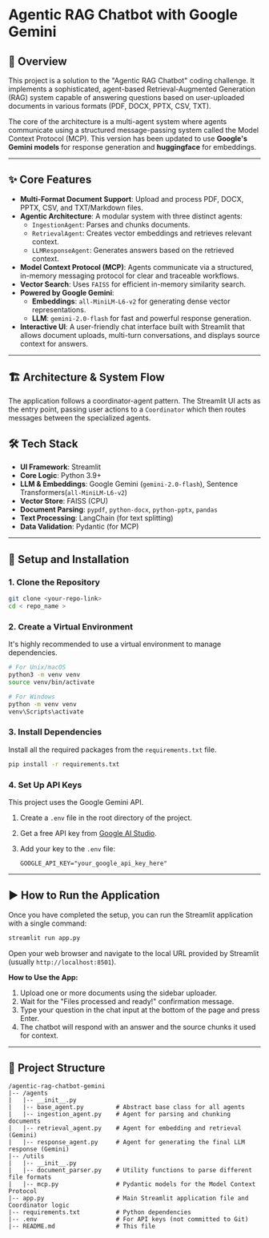 # Agentic RAG Chatbot with Google Gemini

## 📝 Overview

This project is a solution to the "Agentic RAG Chatbot" coding challenge. It implements a sophisticated, agent-based Retrieval-Augmented Generation (RAG) system capable of answering questions based on user-uploaded documents in various formats (PDF, DOCX, PPTX, CSV, TXT).

The core of the architecture is a multi-agent system where agents communicate using a structured message-passing system called the Model Context Protocol (MCP). This version has been updated to use **Google's Gemini models** for response generation and **huggingface** for embeddings.

---

## ✨ Core Features

* **Multi-Format Document Support**: Upload and process PDF, DOCX, PPTX, CSV, and TXT/Markdown files.
* **Agentic Architecture**: A modular system with three distinct agents:
    * `IngestionAgent`: Parses and chunks documents.
    * `RetrievalAgent`: Creates vector embeddings and retrieves relevant context.
    * `LLMResponseAgent`: Generates answers based on the retrieved context.
* **Model Context Protocol (MCP)**: Agents communicate via a structured, in-memory messaging protocol for clear and traceable workflows.
* **Vector Search**: Uses `FAISS` for efficient in-memory similarity search.
* **Powered by Google Gemini**:
    * **Embeddings**: `all-MiniLM-L6-v2` for generating dense vector representations.
    * **LLM**: `gemini-2.0-flash` for fast and powerful response generation.
* **Interactive UI**: A user-friendly chat interface built with Streamlit that allows document uploads, multi-turn conversations, and displays source context for answers.

---

## 🏗️ Architecture & System Flow

The application follows a coordinator-agent pattern. The Streamlit UI acts as the entry point, passing user actions to a `Coordinator` which then routes messages between the specialized agents.

## 🛠️ Tech Stack

* **UI Framework**: Streamlit
* **Core Logic**: Python 3.9+
* **LLM & Embeddings**: Google Gemini (`gemini-2.0-flash`), Sentence Transformers(`all-MiniLM-L6-v2`)
* **Vector Store**: FAISS (CPU)
* **Document Parsing**: `pypdf`, `python-docx`, `python-pptx`, `pandas`
* **Text Processing**: LangChain (for text splitting)
* **Data Validation**: Pydantic (for MCP)

---

## 🚀 Setup and Installation

### 1. Clone the Repository

```bash
git clone <your-repo-link>
cd < repo_name >
```

### 2. Create a Virtual Environment

It's highly recommended to use a virtual environment to manage dependencies.

```bash
# For Unix/macOS
python3 -m venv venv
source venv/bin/activate

# For Windows
python -m venv venv
venv\Scripts\activate
```

### 3. Install Dependencies

Install all the required packages from the `requirements.txt` file.

```bash
pip install -r requirements.txt
```

### 4. Set Up API Keys

This project uses the Google Gemini API.

1.  Create a `.env` file in the root directory of the project.
2.  Get a free API key from [Google AI Studio](https://aistudio.google.com/app/apikey).
3.  Add your key to the `.env` file:

    ```env
    GOOGLE_API_KEY="your_google_api_key_here"
    ```

---

## ▶️ How to Run the Application

Once you have completed the setup, you can run the Streamlit application with a single command:

```bash
streamlit run app.py
```

Open your web browser and navigate to the local URL provided by Streamlit (usually `http://localhost:8501`).

**How to Use the App:**
1.  Upload one or more documents using the sidebar uploader.
2.  Wait for the "Files processed and ready!" confirmation message.
3.  Type your question in the chat input at the bottom of the page and press Enter.
4.  The chatbot will respond with an answer and the source chunks it used for context.

---

## 📁 Project Structure

```
/agentic-rag-chatbot-gemini
|-- /agents
|   |-- __init__.py
|   |-- base_agent.py         # Abstract base class for all agents
|   |-- ingestion_agent.py    # Agent for parsing and chunking documents
|   |-- retrieval_agent.py    # Agent for embedding and retrieval (Gemini)
|   |-- response_agent.py     # Agent for generating the final LLM response (Gemini)
|-- /utils
|   |-- __init__.py
|   |-- document_parser.py    # Utility functions to parse different file formats
|   |-- mcp.py                # Pydantic models for the Model Context Protocol
|-- app.py                    # Main Streamlit application file and Coordinator logic
|-- requirements.txt          # Python dependencies
|-- .env                      # For API keys (not committed to Git)
|-- README.md                 # This file
```